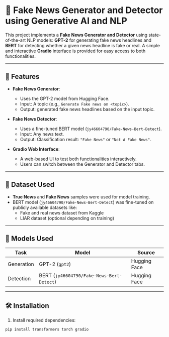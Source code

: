 # 📰 Fake News Generator and Detector using Generative AI and NLP

This project implements a **Fake News Generator and Detector** using state-of-the-art NLP models: **GPT-2** for generating fake news headlines and **BERT** for detecting whether a given news headline is fake or real. A simple and interactive **Gradio** interface is provided for easy access to both functionalities.

---

## 🚀 Features

- **Fake News Generator**:
  - Uses the GPT-2 model from Hugging Face.
  - Input: A topic (e.g., `Generate Fake news on <topic>`).
  - Output: generated fake news headlines based on the input topic.

- **Fake News Detector**:
  - Uses a fine-tuned BERT model (`jy46604790/Fake-News-Bert-Detect`).
  - Input: Any news text.
  - Output: Classification result: `"Fake News"` or `"Not A Fake News"`.

- **Gradio Web Interface**:
  - A web-based UI to test both functionalities interactively.
  - Users can switch between the Generator and Detector tabs.

---

## 📁 Dataset Used

- **True News** and **Fake News** samples were used for model training.
- BERT model (`jy46604790/Fake-News-Bert-Detect`) was fine-tuned on publicly available datasets like:
  - Fake and real news dataset from Kaggle
  - LIAR dataset (optional depending on training)

---

## 🧠 Models Used

| Task        | Model                                   | Source               |
|-------------|------------------------------------------|----------------------|
| Generation  | GPT-2 (`gpt2`)                          | Hugging Face         |
| Detection   | BERT (`jy46604790/Fake-News-Bert-Detect`)| Hugging Face         |

---

## 🛠 Installation

1. Install required dependencies:

```bash
pip install transformers torch gradio
